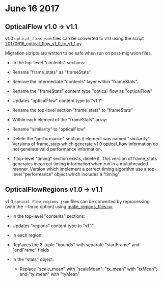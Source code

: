 

# June 16 2017

## OpticalFlow v1.0 -> v1.1

v1.0 `optical_flow.json` files can be converted to v1.1 using the script [20170616_optical_flow_v1_0_to_v1_1.py](../scripts/migrations/20170616_optical_flow_v1_0_to_v1_1.py).

Migration scripts are written to be safe when run on post-migration files.

 * In the top-level "contents" sections:
  * Rename "frame_stats" as "frameStats"
  * Remove the intermediate "contents" layer within "frameStats".
  * Rename the "frameStats" content type "optical_flow as "opticalFlow"
  * Updates "opticalFlow" content type to "v1.1"

* Rename the top-level section "frame_stats" to "frameStats"
* Within each element of the "frameStats" array:
 * Rename "similarity" to "opticalFlow"
 * Delete the "performance" section _if_ element was named "similarity".  Versions of frame_stats which generate v1.0 optical_flow information do not generate valid performance information.

* If top-level "timing" section exists, delete it.  This version of frame_stats generates incorrect timing information when run in a multithreaded manner.    Version which implement a correct timing algorithm use a top-level "performance" object
which includes a "timing"


## OpticalFlowRegions v1.0 -> v1.1

v1.0 `optical_flow_regions.json` files can be converted by reprocessing (with the --force option) using [make_regions_files.py](../scripts/make_regions.files.py).

 * In the top-level "contents" sections:
  * Updates "regions" content type to "v1.1"

* In each region:
 * Replaces the 2-tuple "bounds" with separate "startFrame" and "endFrame" fields
 * In the "stats" object:
   * Replace "scale_mean" with "scaleMean"; "tx_mean" with "txMean"; and "ty_mean" with "tyMean"
